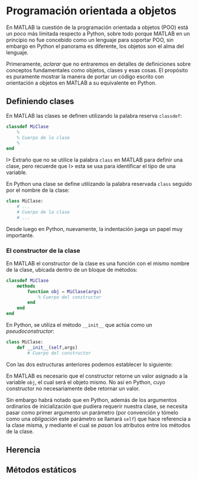 ﻿# Programación orientada a objetos

En MATLAB la cuestión de la programación orientada a objetos (POO) está un poco más limitada respecto a Python, sobre 
todo porque MATLAB en un principio no fue concebido como un lenguaje para soportar POO, sin embargo en Python 
el panorama es diferente, los objetos son el alma del lenguaje.

Primeramente, *aclarar* que no entraremos en detalles de definiciones sobre conceptos fundamentales como 
objetos, clases y esas cosas. El propósito es puramente mostrar la manera de portar un código escrito con 
orientación a objetos en MATLAB a su equivalente en Python.

## Definiendo clases

En MATLAB las clases se definen utilizando la palabra reserva `classdef`:

```matlab
classdef MiClase
    %
    % Cuerpo de la clase
    %
end
```

I> Extraño que no se utilice la palabra `class` en MATLAB para definir una clase, pero recuerde que 
I> esta se usa para identificar el tipo de una variable.

En Python una clase se define utilizando la palabra reservada `class` seguido por el nombre de la clase: 

```python
class MiClase:
    # ...
    # Cuerpo de la clase
    # ...
```

Desde luego en Python, nuevamente, la indentación juega un papel muy importante.

### El constructor de la clase

En MATLAB el constructor de la clase es una función con el mismo nombre de la clase, ubicada dentro 
de un bloque de métodos:

```matlab
classdef MiClase
	methods
		function obj = MiClase(args)
			% Cuerpo del constructor
		end
	end
end
``` 

En Python, se utiliza el método `__init__` que actúa como un *pseudoconstructor*:

```python
class MiClase:
	def __init__(self,args)
		# Cuerpo del constructor
``` 

Con las dos estructuras anteriores podemos establecer lo siguiente:

En MATLAB es necesario que el constructor retorne un valor asignado a la variable `obj`, el cual 
será el objeto mismo. No así en Python, cuyo constructor no necesariamente debe retornar un valor.

Sin embargo habrá notado que en Python, además de los argumentos ordinarios de inicialización que 
pudiera requerir nuestra clase, se necesita pasar como primer argumento un parámetro (por convención 
y tómelo como una *obligación* este parámetro se llamará `self`) que hace referencia a la clase misma, 
y mediante el cual se *pasan* los atributos entre los métodos de la clase.


## Herencia


## Métodos estáticos
